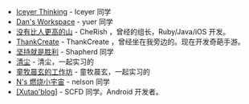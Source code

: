 * [Iceyer Thinking](http://blog.iceyer.net/) - Iceyer 同学
* [Dan's Workspace](http://www.shanhh.com/) - yuer 同学
* [没有比人更高的山](http://zhouliang.pro/) - CheRish ，曾经的组长，Ruby/Java/iOS 开发。
* [ThankCreate](http://www.thankcreate.com/) - ThankCreate ，曾经坐在我旁边的。现在开发奇葩手游。
* [坚持就是胜利](http://www.xiaoneit.com/) - Shapherd 同学
* [清尘](http://qingchen.me/) - 清尘，一起实习的
* [童牧晨玄的工作坊](http://www.mastermindcn.com/) - 童牧晨玄，一起实习的
* [N's 燃烧小宇宙](http://blog.nelson10.info/) - nelson 同学
* [[Xutao'blog]](http://xutao.me/) - SCFD 同学。Android 开发者。
